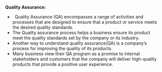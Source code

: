 ﻿**Quality Assurance:**

- ` `Quality Assurance (QA) encompasses a range of activities and processes that are designed to ensure that a product or service meets the desired quality standards.
- The Quality assurance process helps a business ensure its product meet the quality standards set by the company or its industry.
- Another way to understand quality assurance(QA) is a company’s process for improving the quality of its products.
- Many business view their QA program as a promise to internal stakeholders and customers that the company will deliver high-quality products that provide a positive user experience.


